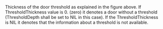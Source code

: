 Thickness of the door threshold as explained in the figure above. If ThresholdThickness value is 0. (zero) it denotes a door without a threshold (ThresholdDepth shall be set to NIL in this case). If the ThresholdThickness is NIL it denotes that the information about a threshold is not available.
